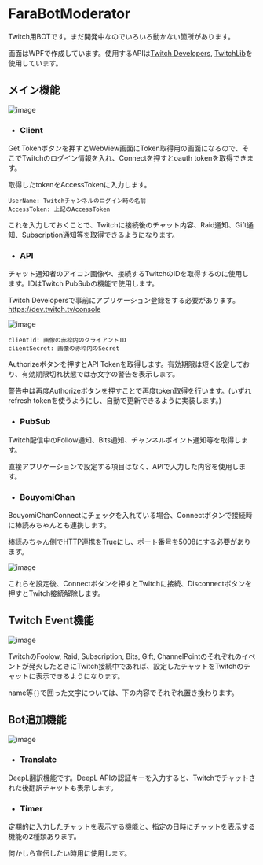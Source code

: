 ﻿# FaraBotModerator

Twitch用BOTです。まだ開発中なのでいろいろ動かない箇所があります。

画面はWPFで作成しています。使用するAPIは[Twitch Developers](https://dev.twitch.tv/), [TwitchLib](https://github.com/TwitchLib/TwitchLib)を使用しています。

## メイン機能

![image](https://github.com/fara1991/FaraBotModerator/assets/69506848/10e34a0c-a2c6-4322-9726-f64a6a5e549c)

* ### Client

Get Tokenボタンを押すとWebView画面にToken取得用の画面になるので、そこでTwitchのログイン情報を入れ、Connectを押すとoauth tokenを取得できます。

取得したtokenをAccessTokenに入力します。

```
UserName: Twitchチャンネルのログイン時の名前
AccessToken: 上記のAccessToken
```

これを入力しておくことで、Twitchに接続後のチャット内容、Raid通知、Gift通知、Subscription通知等を取得できるようになります。

* ### API

チャット通知者のアイコン画像や、接続するTwitchのIDを取得するのに使用します。IDはTwitch PubSubの機能で使用します。

Twitch Developersで事前にアプリケーション登録をする必要があります。https://dev.twitch.tv/console

![image](https://github.com/fara1991/FaraBotModerator/assets/69506848/62e93213-935f-4f9f-91eb-1be1812db307)

```
clientId: 画像の赤枠内のクライアントID
clientSecret: 画像の赤枠内のSecret
```

Authorizeボタンを押すとAPI Tokenを取得します。有効期限は短く設定しており、有効期限切れ状態では赤文字の警告を表示します。

警告中は再度Authorizeボタンを押すことで再度token取得を行います。(いずれrefresh tokenを使うようにし、自動で更新できるように実装します。)

* ### PubSub

Twitch配信中のFollow通知、Bits通知、チャンネルポイント通知等を取得します。

直接アプリケーションで設定する項目はなく、APIで入力した内容を使用します。

* ### BouyomiChan

BouyomiChanConnectにチェックを入れている場合、Connectボタンで接続時に棒読みちゃんとも連携します。

棒読みちゃん側でHTTP連携をTrueにし、ポート番号を5008にする必要があります。

![image](https://github.com/fara1991/FaraBotModerator/assets/69506848/c6faf23b-b0c8-479d-91a1-c35594ad9e22)

これらを設定後、Connectボタンを押すとTwitchに接続、Disconnectボタンを押すとTwitch接続解除します。

## Twitch Event機能

![image](https://github.com/fara1991/FaraBotModerator/assets/69506848/662bdbba-ff93-42be-b3da-c7584e793f5f)

TwitchのFoolow, Raid, Subscription, Bits, Gift, ChannelPointのそれぞれのイベントが発火したときにTwitch接続中であれば、設定したチャットをTwitchのチャットに表示できるようになります。

name等`{}`で囲った文字については、下の内容でそれぞれ置き換わります。

## Bot追加機能

![image](https://github.com/fara1991/FaraBotModerator/assets/69506848/a47a9db4-38ff-47a7-9a6f-b7be8f54114c)

* ### Translate

DeepL翻訳機能です。DeepL APIの認証キーを入力すると、Twitchでチャットされた後翻訳チャットも表示します。

* ### Timer

定期的に入力したチャットを表示する機能と、指定の日時にチャットを表示する機能の2種類あります。

何かしら宣伝したい時用に使用します。

